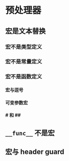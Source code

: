 # 预处理器



## 宏是文本替换



### 宏不是类型定义

### 宏不是常量定义

### 宏不是函数定义

#### 宏与逗号

#### 可变参数宏

#### \# 和 \#\#

## `__func__` 不是宏

## 宏与 header guard